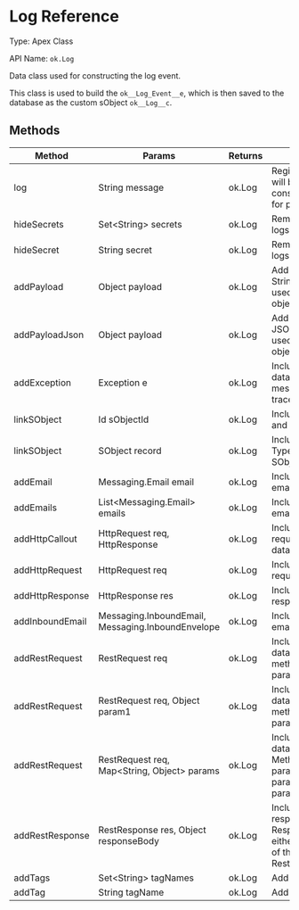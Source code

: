 # Log Reference

Type: Apex Class

API Name: `ok.Log`

Data class used for constructing the log event.

This class is used to build the `ok__Log_Event__e`, which is then saved to the database as the custom sObject `ok__Log__c`.

## Methods

| Method          | Params                                            | Returns | Description                                                                                                         |
| --------------- | ------------------------------------------------- | ------- | ------------------------------------------------------------------------------------------------------------------- |
| log             | String message                                    | ok.Log  | Registers the log. Log will be printed to console and prepared for publishing.                                      |
| hideSecrets     | Set<String\> secrets                              | ok.Log  | Removes secrets from logs.                                                                                          |
| hideSecret      | String secret                                     | ok.Log  | Removes secret from logs.                                                                                           |
| addPayload      | Object payload                                    | ok.Log  | Add data. String.valueOf will be used to stringify the object.                                                      |
| addPayloadJson  | Object payload                                    | ok.Log  | Add data. JSON.serialize will be used to serialize the object.                                                      |
| addException    | Exception e                                       | ok.Log  | Includes exception data, exception message and stack trace.                                                         |
| linkSObject     | Id sObjectId                                      | ok.Log  | Includes SObject ID and Type in the log.                                                                            |
| linkSObject     | SObject record                                    | ok.Log  | Includes SObject ID, Type and serialized SObject.                                                                   |
| addEmail        | Messaging.Email email                             | ok.Log  | Includes outbound email data.                                                                                       |
| addEmails       | List<Messaging.Email\> emails                     | ok.Log  | Includes outbound email data.                                                                                       |
| addHttpCallout  | HttpRequest req, HttpResponse                     | ok.Log  | Includes HTTP request and response data.                                                                            |
| addHttpRequest  | HttpRequest req                                   | ok.Log  | Includes HTTP request data.                                                                                         |
| addHttpResponse | HttpResponse res                                  | ok.Log  | Includes HTTP response data.                                                                                        |
| addInboundEmail | Messaging.InboundEmail, Messaging.InboundEnvelope | ok.Log  | Includes inbound email data.                                                                                        |
| addRestRequest  | RestRequest req                                   | ok.Log  | Includes REST request data. Use if the REST method is without parameters.                                           |
| addRestRequest  | RestRequest req, Object param1                    | ok.Log  | Includes REST request data. Use if the REST method has one parameter.                                               |
| addRestRequest  | RestRequest req, Map<String, Object> params       | ok.Log  | Includes REST request data. Use if the REST Method has multiple parameters. Map parameter values by parameter name. |
| addRestResponse | RestResponse res, Object responseBody             | ok.Log  | Includes REST response data. Response body is either the return value of the method or RestContext.response.        |
| addTags         | Set<String\> tagNames                             | ok.Log  | Add tags to a log.                                                                                                  |
| addTag          | String tagName                                    | ok.Log  | Add tag to a log.                                                                                                   |
